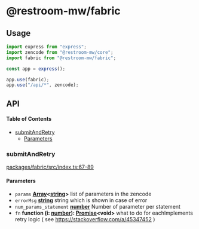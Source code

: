 # @restroom-mw/fabric

## Usage

```js
import express from "express";
import zencode from "@restroom-mw/core";
import fabric from "@restroom-mw/fabric";

const app = express();

app.use(fabric);
app.use("/api/*", zencode);
```

## API

<!-- Generated by documentation.js. Update this documentation by updating the source code. -->

#### Table of Contents

*   [submitAndRetry](#submitandretry)
    *   [Parameters](#parameters)

### submitAndRetry

[packages/fabric/src/index.ts:67-89](https://github.com/dyne/restroom-mw/blob/8bcf193be31549f8b5764f826d90bc30406c8b1a/packages/fabric/src/index.ts#L67-L89 "Source code on GitHub")

#### Parameters

*   `params` **[Array](https://developer.mozilla.org/docs/Web/JavaScript/Reference/Global_Objects/Array)<[string](https://developer.mozilla.org/docs/Web/JavaScript/Reference/Global_Objects/String)>** list of parameters in the zencode
*   `errorMsg` **[string](https://developer.mozilla.org/docs/Web/JavaScript/Reference/Global_Objects/String)** string which is shown in case of error
*   `num_params_statement` **[number](https://developer.mozilla.org/docs/Web/JavaScript/Reference/Global_Objects/Number)** Number of parameter per statement
*   `fn` **function (i: [number](https://developer.mozilla.org/docs/Web/JavaScript/Reference/Global_Objects/Number)): [Promise](https://developer.mozilla.org/docs/Web/JavaScript/Reference/Global_Objects/Promise)\<void>** what to do for eachImplements retry logic ( see <https://stackoverflow.com/a/45347452> )
